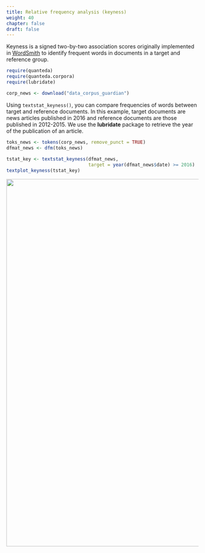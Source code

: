 ```yaml
---
title: Relative frequency analysis (keyness)
weight: 40
chapter: false
draft: false
---
```


Keyness is a signed two-by-two association scores originally implemented in [WordSmith](http://www.lexically.net/wordsmith/) to identify frequent words in documents in a target and reference group.


```r
require(quanteda)
require(quanteda.corpora)
require(lubridate)
```



```r
corp_news <- download("data_corpus_guardian")
```



Using `textstat_keyness()`, you can compare frequencies of words between target and reference documents. In this example, target documents are news articles published in 2016 and reference documents are those published in 2012-2015. We use the **lubridate** package to retrieve the year of the publication of an article.


```r
toks_news <- tokens(corp_news, remove_punct = TRUE) 
dfmat_news <- dfm(toks_news)
 
tstat_key <- textstat_keyness(dfmat_news, 
                              target = year(dfmat_news$date) >= 2016)
textplot_keyness(tstat_key)
```

<img src="/statistical-analysis/keyness_files/figure-html/unnamed-chunk-4-1.png" width="960" />


